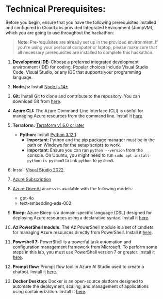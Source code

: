 # Technical Prerequisites:

Before you begin, ensure that you have the following prerequisites installed and configured in CloudLabs provided Integrated Environment (JumpVM), which you are going to use throughout the hackathon:
 
 > **Note**: Pre-requisites are already set up in the provided environment. If you're using your personal computer or laptop, please make sure that all necessary prerequisites are installed to complete this hackathon.
      
1. **Development IDE:** Choose a preferred integrated development environment (IDE) for coding. Popular choices include Visual Studio Code, Visual Studio, or any IDE that supports your programming language.

1. **Node.js:** Install [Node.js 14+](https://nodejs.org/en/download/)

1. **Git:** Install Git to clone and contribute to the repository. You can download Git from [here](https://git-scm.com/).

1. **Azure CLI:** The Azure Command-Line Interface (CLI) is useful for managing Azure resources from the command line. Install it [here](https://docs.microsoft.com/en-us/cli/azure/install-azure-cli).

1. **Terraform:** [ Terraform v1.6.0 or later](https://developer.hashicorp.com/terraform/install)

   - **Python:** Install [Python 3.12.1](https://www.python.org/downloads)
     * **Important**: Python and the pip package manager must be in the path on Windows for the setup scripts to work.
     * **Important**: Ensure you can run `python --version` from the console. On Ubuntu, you might need to run `sudo apt install python-is-python3` to link `python` to `python3`.

1. Install [Visual Studio 2022](https://visualstudio.microsoft.com/vs/).

1. [Azure Subscription](https://azure.microsoft.com/en-us/free/)

1. [Azure OpenAI](https://aka.ms/oai/access) access is available with the following models:
    - gpt-4o
    - text-embedding-ada-002

1. **Bicep:** Azure Bicep is a domain-specific language (DSL) designed for deploying Azure resources using a declarative syntax. Install it [here](https://learn.microsoft.com/en-us/azure/azure-resource-manager/bicep/install).

1. **Az PowerShell module:** The Az PowerShell module is a set of cmdlets for managing Azure resources directly from PowerShell. Install it [here](https://learn.microsoft.com/en-us/powershell/azure/install-azure-powershell?view=azps-13.0.0).

1. **Poweshell 7:** PowerShell is a powerful task automation and configuration management framework from Microsoft. To perform some steps in this lab, you must use PowerShell version 7 or greater. Install it [here](https://learn.microsoft.com/en-us/powershell/scripting/install/installing-powershell-on-windows?view=powershell-7.4).

1. **Prompt flow:** Prompt flow tool in Azure AI Studio used to create a chatbot. Install it [here](https://microsoft.github.io/promptflow/how-to-guides/installation/index.html).

1. **Docker Desktop:** Docker is an open-source platform designed to automate the deployment, scaling, and management of applications using containerization. Install it [here](https://docs.docker.com/desktop/setup/install/windows-install/).
